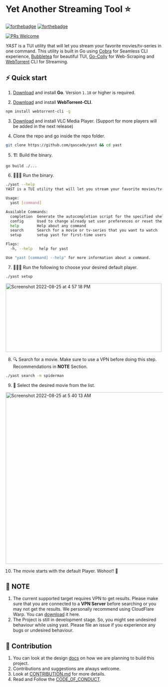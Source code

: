 # Yet Another Streaming Tool ⭐️

[![forthebadge](http://forthebadge.com/images/badges/made-with-go.svg)](http://forthebadge.com)
[![forthebadge](http://forthebadge.com/images/badges/built-with-love.svg)](http://forthebadge.com)

[![PRs Welcome](https://img.shields.io/badge/PRs-welcome-brightgreen.svg?style=shields)](http://makeapullrequest.com)

*YAST* is a TUI utility that will let you stream your favorite movies/tv-series in one command. This utility is built in Go using [Cobra](https://github.com/spf13/cobra) for Seamless CLI experience, [Bubbletea](https://github.com/charmbracelet/bubbletea) for beautiful TUI, [Go-Colly](https://github.com/gocolly/colly) for Web-Scraping and [WebTorrent](https://github.com/webtorrent/webtorrent) CLI for Streaming. 

## ⚡️ Quick start

1. [Download](https://golang.org/dl/) and install **Go**. Version `1.18` or higher is required.

2. [Download](https://github.com/webtorrent/webtorrent-cli) and install **WebTorrent-CLI**. 
```bash
npm install webtorrent-cli -g
```

3. [Download](https://www.videolan.org/) and install VLC Media Player. (Support for more players will be added in the next release)

4. Clone the repo and go inside the repo folder.
```bash
git clone https://github.com/qascade/yast && cd yast
```

5. 🏗 Build the binary.
```bash
go build ./...
```

6. 🏃🏻‍♀️ Run the binary.
```bash
./yast --help
YAST is a TUI utility that will let you stream your favorite movies/tv-series in one command.

Usage:
  yast [command]

Available Commands:
  completion  Generate the autocompletion script for the specified shell
  config      Used to change already set user preferences or reset the user preferences to default
  help        Help about any command
  search      Search for a movie or tv-series that you want to watch
  setup       setup yast for first-time users

Flags:
  -h, --help   help for yast

Use "yast [command] --help" for more information about a command.
```

7. 🏃🏻‍♀️ Run the following to choose your desired default player.
```bash
./yast setup 
```

<img height="220" width="500" alt="Screenshot 2022-08-25 at 4 57 18 PM" src="https://user-images.githubusercontent.com/54154054/186655038-8f8b7efe-7503-49c5-adba-db49abe55323.png">

8. 🔍 Search for a movie. Make sure to use a VPN before doing this step. Recommendations in **NOTE** Section. 
```bash
./yast search -m spiderman
```

9. 😬 Select the desired movie from the list.
<img height="550" width="800" alt="Screenshot 2022-08-25 at 5 40 13 AM" src="https://user-images.githubusercontent.com/54154054/186545637-6cc844c4-0102-4491-8dac-a6648002a219.png">

10. The movie starts with the default Player. Wohoo!! 🥂

## 📝 NOTE
1. The current supported target requires VPN to get results. Please make sure that you are connected to a **VPN Server** before searching or you may not get the results. We personally recommend using CloudFlare Warp. You can [download](https://1.1.1.1/) it here.
2. The Project is still in development stage. So, you might see undesired behaviour while using yast. Please file an issue if you experience any bugs or undesired behaviour. 


## 🤝 Contribution
1. You can look at the design [docs](https://github.com/qascade/yast/blob/main/docs) on how we are planning to build this project.
2. Contributions and suggestions are always welcome. 
3. Look at [CONTRIBUTION.md](https://github.com/qascade/yast/blob/main/CONTRIBUTION.md) for more details.
4. Read and Follow the [CODE_OF_CONDUCT](https://github.com/qascade/yast/blob/main/CODE_OF_CONDUCT.md). 

